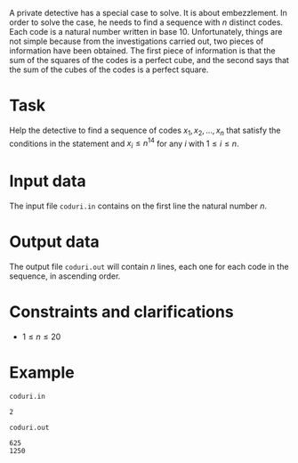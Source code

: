 A private detective has a special case to solve. It is about embezzlement. In order to solve the case, he needs to find a sequence with $n$ distinct codes. Each code is a natural number written in base $10$. Unfortunately, things are not simple because from the investigations carried out, two pieces of information have been obtained. The first piece of information is that the sum of the squares of the codes is a perfect cube, and the second says that the sum of the cubes of the codes is a perfect square.

# Task

Help the detective to find a sequence of codes $x_1, x_2, \ldots, x_n$ that satisfy the conditions in the statement and $x_i \leq n^{14}$ for any $i$ with $1 \leq i \leq n.$

# Input data

The input file `coduri.in` contains on the first line the natural number $n$.

# Output data

The output file `coduri.out` will contain $n$ lines, each one for each code in the sequence, in ascending order.

# Constraints and clarifications

* $1 \leq n \leq 20$

# Example

`coduri.in`
```
2
```

`coduri.out`
```
625
1250
